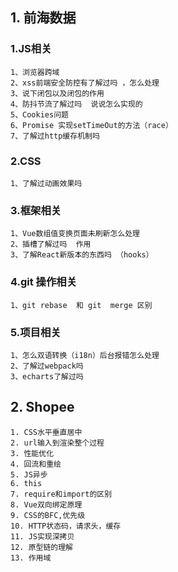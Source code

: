 ## 1. 前海数据
### 1.JS相关
    1、浏览器跨域
    2、xss前端安全防控有了解过吗 ，怎么处理
    3、说下闭包以及闭包的作用
    4、防抖节流了解过吗  说说怎么实现的
    5、Cookies问题
    6、Promise 实现setTimeOut的方法（race）
    7、了解过http缓存机制吗
### 2.CSS
    1、了解过动画效果吗
### 3.框架相关
    1、Vue数组值变换页面未刷新怎么处理
    2、插槽了解过吗  作用
    3、了解React新版本的东西吗 （hooks）
### 4.git 操作相关
    1、git rebase  和 git  merge 区别
### 5.项目相关
    1、怎么双语转换（i18n）后台报错怎么处理
    2、了解过webpack吗
    3、echarts了解过吗


## 2. Shopee	
	1. CSS水平垂直居中
	2. url输入到渲染整个过程
	3. 性能优化
	4. 回流和重绘
	5. JS异步
	6. this
	7. require和import的区别
	8. Vue双向绑定原理
	9. CSS的BFC,优先级
	10. HTTP状态码，请求头，缓存
	11. JS实现深拷贝
	12. 原型链的理解
	13. 作用域 
